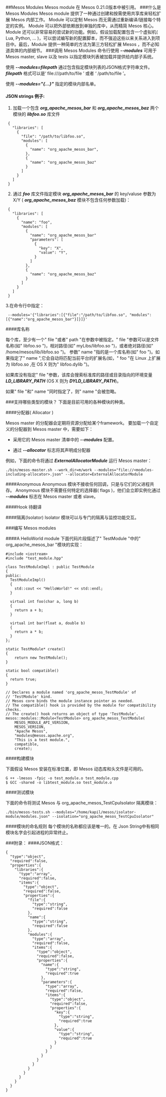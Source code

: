 ##Mesos Modules
Mesos module 在 Mesos 0.21.0版本中被引用。
###什么是 Mesos Modules
Mesos module 提供了一种通过创建和按需使用共享库来轻松扩展 Mesos 内部工作。 Module 可以定制 Mesos 而无需通过重新编译/链接每个特定的实例。 Module 可以把外部依赖放到单独的库中，从而精简 Mesos 核心。 Module 还可以非常容易的尝试新的功能。例如，假设加载配置包含一个虚拟机( Lua, Python, … )，可以尝试编写新的配置脚本，而不强迫这些以来关系进入到项目中。最后，Module 提供一种简单的方法为第三方轻松扩展 Mesos ，而不必知道具体的内部细节。
###调用  Mesos Modules
命令行使用 ***--modules*** 可用于 Mesos master, slave 以及 tests 以指定模块列表被加载并提供给内部子系统。

使用 ***--modules=filepath*** 通过包含指定模块列表的JSON格式字符串文件。***filepath*** 格式可以是‘ file:///path/to/file ’ 或者 ‘ /path/to/file ’。

使用 ***--modules="{...}"*** 指定的模块内部名单。

#### JSON strings 例子:

1. 加载一个包含 ***org_apache_mesos_bar*** 和 ***org_apache_mesos_baz*** 两个模块的 ***libfoo.so*** 库文件
```
 {
   "libraries": [
     {
       "file": "/path/to/libfoo.so",
       "modules": [
         {
           "name": "org_apache_mesos_bar",
         },
         {
           "name": "org_apache_mesos_baz"
         }
       ]
     }
   ]
 }
```

2. 通过 ***foo*** 库文件指定模块  ***org_apache_mesos_bar*** 的 key/valuse 参数为 X/Y  ( ***org_apache_mesos_baz*** 模块不包含任何参数加载)：
```
 {
   "libraries": [
     {
       "name": "foo",
       "modules": [
         {
           "name": "org_apache_mesos_bar"
           "parameters": [
             {
               "key": "X",
               "value": "Y",
             }
           ]
         },
         {
           "name": "org_apache_mesos_baz"
         }
       ]
     }
   ]
 }
```

3.在命令行中指定：
```
 --modules='{"libraries":[{"file":"/path/to/libfoo.so", "modules":[{"name":"org_apache_mesos_bar"}]}]}'
```
####库名称

每个库，至少有一个" file "或者" path "在参数中被指定。" file "参数可以是文件名称(如"  libfoo.so ")，相对路径(如" myLibs/libfoo.so ")，或者绝对路径(如" /home/mesos/lib/libfoo.so ")。
参数" name "指的是一个库名称(如" foo ")。如果指定了" name ",它会自动将匹配当前平台的扩展名(如，" foo "在 Linux 上扩展为    libfoo.so ,在 OS X 则为" libfoo.dylib ")。

如果库没有指定" file "参数，该库会搜索标准库的路径或目录指向的环境变量 ***LD\_LIBRARY\_PATH*** (OS X 则为 ***DYLD\_LIBRARY\_PATH***)。

如果" file "和" name "同时指定了，则" name "会被忽略。

###支持哪些类型的模块？
下面是目前可用的各种模块的种类。

####分配器( Allocator )

Mesos master 的分配器会定期将资源分配给某个framework。
要加载一个自定义的分配器到 Mesos master 中，需要如下：

- 采用它的 Mesos master 清单中的 ***--modules*** 配置。

- 通过 ***--allocator*** 标志将其声明成分配器

例如，下面的命令将通过 ***ExternalAllocatorModule*** 运行 Mesos master：
```
./bin/mesos-master.sh --work_dir=m/work --modules="file://<modules-including-allocator>.json" --allocator=ExternalAllocatorModule
```

####Anonymous
Anonymous 模块不接收任何回调，只是与它们的父进程共存。
Anonymous 模块不需要任何特定的选择器( flags )，他们会立即实例化通过 ***--modules*** 标志在 Mesos master 或者 slave。

####Hook
待翻译

####隔离(Isolator)
Isolator 模块可以与专门的隔离与监控功能交互。

###编写 Mesos modules

####A HelloWorld module
下面代码片段描述了" TestModule "中的" org_apache_mesos_bar "模块的实现：

```
#include <iostream>
#include "test_module.hpp"

class TestModuleImpl : public TestModule
{
public:
  TestModuleImpl()
  {
    std::cout << "HelloWorld!" << std::endl;
  }

  virtual int foo(char a, long b)
  {
    return a + b;
  }

  virtual int bar(float a, double b)
  {
    return a * b;
  }
};

static TestModule* create()
{
    return new TestModule();
}

static bool compatible()
{
  return true;
}

// Declares a module named 'org_apache_mesos_TestModule' of
// 'TestModule' kind.
// Mesos core binds the module instance pointer as needed.
// The compatible() hook is provided by the module for compatibility checks.
// The create() hook returns an object of type 'TestModule'.
mesos::modules::Module<TestModule> org_apache_mesos_TestModule(
    MESOS_MODULE_API_VERSION,
    MESOS_VERSION,
    "Apache Mesos",
    "modules@mesos.apache.org",
    "This is a test module.",
    compatible,
    create);
```

####构建模块

下面假设 Mesos 安装在标准位置，即 Mesos 动态库和头文件是可用的。
```
G ++ -lmesos -fpic -o test_module.o test_module.cpp
$ GCC -shared -o libtest_module.so test_module.o
```
####测试模块

下面的命令将测试 Mesos 与 org_apache_mesos_TestCpuIsolator 隔离模块：
```
./bin/mesos-tests.sh --modules="/home/kapil/mesos/isolator-module/modules.json" --isolation="org_apache_mesos_TestCpuIsolator"
``` 

####模块的命名规则
每个模块的名称都应该是唯一的。在 Json String中有相同模块名字会引起进程的异常终止。

###附录：
####JSON格式：

```
{
  "type":"object",
  "required":false,
  "properties":{
    "libraries":{
      "type":"array",
      "required":false,
      "items":{
        "type":"object",
        "required":false,
        "properties":{
          "file":{
            "type":"string",
            "required":false
          },
          "name":{
            "type":"string",
            "required":false
          },
          "modules":{
            "type":"array",
            "required":false,
            "items":{
              "type":"object",
              "required":false,
              "properties":{
                "name":{
                  "type":"string",
                  "required":true
                },
                "parameters":{
                  "type":"array",
                  "required":false,
                  "items":{
                    "type":"object",
                    "required":false,
                    "properties":{
                      "key":{
                        "type":"string",
                        "required":true
                      },
                      "value":{
                        "type":"string",
                        "required":true
                      }
                    }
                  }
                }
              }
            }
          }
        }
      }
    }
  }
}
```
